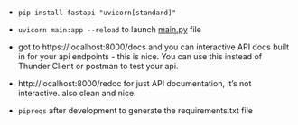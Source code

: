 - `pip install fastapi "uvicorn[standard]"`

- `uvicorn main:app --reload` to launch [main.py](http://main.py) file

- got to https://localhost:8000/docs and you can interactive API docs built in for your api endpoints - this is nice. You can use this instead of Thunder Client or postman to test your api.

- http://localhost:8000/redoc for just API documentation, it’s not interactive. also clean and nice.

- `pipreqs` after development to generate the requirements.txt file
